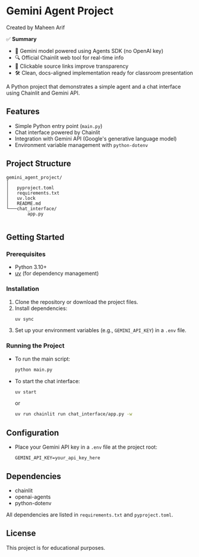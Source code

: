 # Gemini Agent Project

Created by Maheen Arif

✅ **Summary**
- 🧠 Gemini model powered using Agents SDK (no OpenAI key)
- 🔍 Official Chainlit web tool for real-time info
- 🔗 Clickable source links improve transparency
- 🛠️ Clean, docs-aligned implementation ready for classroom presentation

A Python project that demonstrates a simple agent and a chat interface using Chainlit and Gemini API.

## Features
- Simple Python entry point (`main.py`)
- Chat interface powered by Chainlit
- Integration with Gemini API (Google's generative language model)
- Environment variable management with `python-dotenv`

## Project Structure
```
gemini_agent_project/
│   
│   pyproject.toml
│   requirements.txt
│   uv.lock
│   README.md
└───chat_interface/
        app.py
        
```

## Getting Started

### Prerequisites
- Python 3.10+
- [uv](https://github.com/astral-sh/uv) (for dependency management)

### Installation
1. Clone the repository or download the project files.
2. Install dependencies:
   ```sh
   uv sync
   ```
3. Set up your environment variables (e.g., `GEMINI_API_KEY`) in a `.env` file.

### Running the Project
- To run the main script:
  ```sh
  python main.py
  ```
- To start the chat interface:
  ```sh
  uv start
  ```
  or
  ```sh
  uv run chainlit run chat_interface/app.py -w
  ```

## Configuration
- Place your Gemini API key in a `.env` file at the project root:
  ```env
  GEMINI_API_KEY=your_api_key_here
  ```

## Dependencies
- chainlit
- openai-agents
- python-dotenv

All dependencies are listed in `requirements.txt` and `pyproject.toml`.

## License
This project is for educational purposes.
